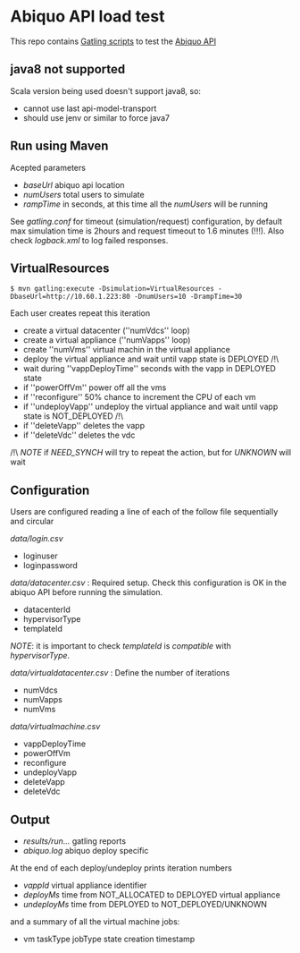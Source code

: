 Abiquo API load test
====================

This repo contains [Gatling scripts](https://github.com/excilys/gatling) to test the [Abiquo API](http://community.abiquo.com/display/ABI22/API+Reference)

java8 not supported
-------------------
Scala version being used doesn't support java8, so:
- cannot use last api-model-transport
- should use jenv or similar to force java7

Run using Maven
------------------

Acepted parameters

* *baseUrl* abiquo api location
* *numUsers* total users to simulate
* *rampTime* in seconds, at this time all the _numUsers_ will be running

See _gatling.conf_ for timeout (simulation/request) configuration, by default max simulation time is 2hours and request timeout to 1.6 minutes (!!!). Also check _logback.xml_ to log failed responses.

VirtualResources
----------------
````
$ mvn gatling:execute -Dsimulation=VirtualResources -DbaseUrl=http://10.60.1.223:80 -DnumUsers=10 -DrampTime=30
````

Each user creates repeat this iteration
* create a virtual datacenter (''numVdcs'' loop)
* create a virtual appliance (''numVapps'' loop)
* create ''numVms'' virtual machin in the virtual appliance
* deploy the virtual appliance and wait until vapp state is DEPLOYED /!\
* wait during ''vappDeployTime'' seconds with the vapp in DEPLOYED state
* if ''powerOffVm'' power off all the vms
* if ''reconfigure'' 50% chance to increment the CPU of each vm
* if ''undeployVapp'' undeploy the virtual appliance and wait until vapp state is NOT_DEPLOYED /!\
* if ''deleteVapp'' deletes the vapp
* if ''deleteVdc'' deletes the vdc

/!\ *NOTE* if _NEED_SYNCH_ will try to repeat the action, but for _UNKNOWN_ will wait


Configuration
-------------
Users are configured reading a line of each of the follow file sequentially and circular

*data/login.csv*
* loginuser
* loginpassword

*data/datacenter.csv* : Required setup. Check this configuration is OK in the abiquo API before running the simulation.
* datacenterId
* hypervisorType
* templateId

*NOTE*: it is important to check _templateId_ is *compatible* with _hypervisorType_.

*data/virtualdatacenter.csv* : Define the number of iterations
* numVdcs
* numVapps
* numVms

*data/virtualmachine.csv*
* vappDeployTime
* powerOffVm
* reconfigure
* undeployVapp
* deleteVapp
* deleteVdc

Output
------
* _results/run..._ gatling reports
* _abiquo.log_ abiquo deploy specific

At the end of each deploy/undeploy prints iteration numbers

* *vappId* virtual appliance identifier
* *deployMs* time from NOT_ALLOCATED to DEPLOYED virtual appliance
* *undeployMs* time from DEPLOYED to NOT_DEPLOYED/UNKNOWN

and a summary of all the virtual machine jobs:
* vm taskType jobType state creation timestamp
